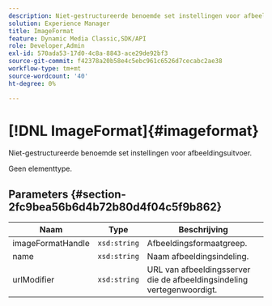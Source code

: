 ```yaml
---
description: Niet-gestructureerde benoemde set instellingen voor afbeeldingsuitvoer.
solution: Experience Manager
title: ImageFormat
feature: Dynamic Media Classic,SDK/API
role: Developer,Admin
exl-id: 570ada53-17d0-4c8a-8843-ace29de92bf3
source-git-commit: f42378a20b58e4c5ebc961c6526d7cecabc2ae38
workflow-type: tm+mt
source-wordcount: '40'
ht-degree: 0%

---
```


# [!DNL ImageFormat]{#imageformat}

Niet-gestructureerde benoemde set instellingen voor afbeeldingsuitvoer.

Geen elementtype.

## Parameters {#section-2fc9bea56b6d4b72b80d4f04c5f9b862}

| Naam | Type | Beschrijving |
|---|---|---|
| imageFormatHandle | `xsd:string` | Afbeeldingsformaatgreep. |
| name | `xsd:string` | Naam afbeeldingsindeling. |
| urlModifier | `xsd:string` | URL van afbeeldingsserver die de afbeeldingsindeling vertegenwoordigt. |
